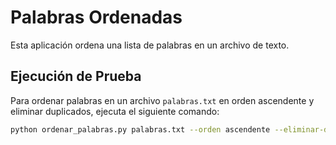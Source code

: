 # Palabras Ordenadas

Esta aplicación ordena una lista de palabras en un archivo de texto. 

## Ejecución de Prueba

Para ordenar palabras en un archivo `palabras.txt` en orden ascendente y eliminar duplicados, ejecuta el siguiente comando:

```bash
python ordenar_palabras.py palabras.txt --orden ascendente --eliminar-duplicados
